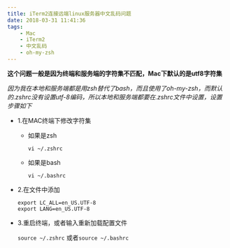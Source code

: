 ```yaml
---
title: iTerm2连接远端linux服务器中文乱码问题
date: 2018-03-31 11:41:36
tags:
    - Mac
    - iTerm2
    - 中文乱码
    - oh-my-zsh
---
```


**这个问题一般是因为终端和服务端的字符集不匹配，Mac下默认的是utf8字符集**

*因为我在本地和服务端都是用zsh替代了bash，而且使用了oh-my-zsh，而默认的.zshrc没有设置utf-8编码，所以本地和服务端都要在.zshrc文件中设置，设置步骤如下*

* 1.在MAC终端下修改字符集

  * 如果是zsh

    `vi ~/.zshrc`

  * 如果是bash

    `vi ~/.bashrc`

  <!--more-->

* 2.在文件中添加

  ```
  export LC_ALL=en_US.UTF-8
  export LANG=en_US.UTF-8
  ```

* 3.重启终端，或者输入重新加载配置文件

  `source ~/.zshrc` 或者`source ~/.bashrc`